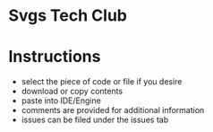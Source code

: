 # Svgs Tech Club


# Instructions
- select the piece of code or file if you desire
- download or copy contents 
- paste into IDE/Engine
- comments are provided for additional information
- issues can be filed under the issues tab
